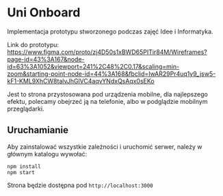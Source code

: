 # Uni Onboard
Implementacja prototypu stworzonego podczas zajęć Idee i Informatyka. 

Link do prototypu: https://www.figma.com/proto/zj4D50s1xBWD65PITir84M/Wireframes?page-id=43%3A167&node-id=63%3A1052&viewport=241%2C48%2C0.17&scaling=min-zoom&starting-point-node-id=44%3A168&fbclid=IwAR29Pr4uq1y9_jsw5-kF1-KML9XhCW8talvJhGlVC4aqvYNdxQsAqx0sEKo

Jest to strona przystosowana pod urządzenia mobilne, dla najlepszego efektu, polecamy obejrzeć ją na telefonie, albo w podglądzie mobilnym przeglądarki.

## Uruchamianie
Aby zainstalować wszystkie zależności i uruchomić serwer, należy w głównym katalogu wywołać:
```
npm install
npm start
```
Strona będzie dostępna pod `http://localhost:3000`
